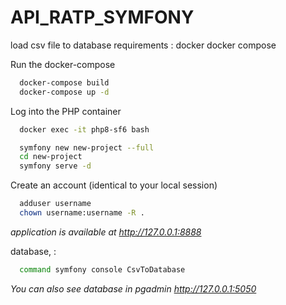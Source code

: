 # API_RATP_SYMFONY

load csv file to database
requirements :
docker docker compose

Run the docker-compose

```bash
  docker-compose build
  docker-compose up -d
```

Log into the PHP container

```bash
  docker exec -it php8-sf6 bash
```


```bash
  symfony new new-project --full
  cd new-project
  symfony serve -d
```

Create an account (identical to your local session)

```bash
  adduser username
  chown username:username -R .
```

*application is available at http://127.0.0.1:8888*

database, :
```bash
  command symfony console CsvToDatabase
```


*You can also see database  in pgadmin http://127.0.0.1:5050*







